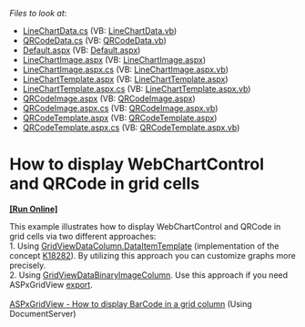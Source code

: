 <!-- default file list -->
*Files to look at*:

* [LineChartData.cs](./CS/App_Code/LineChartData.cs) (VB: [LineChartData.vb](./VB/App_Code/LineChartData.vb))
* [QRCodeData.cs](./CS/App_Code/QRCodeData.cs) (VB: [QRCodeData.vb](./VB/App_Code/QRCodeData.vb))
* [Default.aspx](./CS/Default.aspx) (VB: [Default.aspx](./VB/Default.aspx))
* [LineChartImage.aspx](./CS/LineChartImage.aspx) (VB: [LineChartImage.aspx](./VB/LineChartImage.aspx))
* [LineChartImage.aspx.cs](./CS/LineChartImage.aspx.cs) (VB: [LineChartImage.aspx.vb](./VB/LineChartImage.aspx.vb))
* [LineChartTemplate.aspx](./CS/LineChartTemplate.aspx) (VB: [LineChartTemplate.aspx](./VB/LineChartTemplate.aspx))
* [LineChartTemplate.aspx.cs](./CS/LineChartTemplate.aspx.cs) (VB: [LineChartTemplate.aspx.vb](./VB/LineChartTemplate.aspx.vb))
* [QRCodeImage.aspx](./CS/QRCodeImage.aspx) (VB: [QRCodeImage.aspx](./VB/QRCodeImage.aspx))
* [QRCodeImage.aspx.cs](./CS/QRCodeImage.aspx.cs) (VB: [QRCodeImage.aspx.vb](./VB/QRCodeImage.aspx.vb))
* [QRCodeTemplate.aspx](./CS/QRCodeTemplate.aspx) (VB: [QRCodeTemplate.aspx](./VB/QRCodeTemplate.aspx))
* [QRCodeTemplate.aspx.cs](./CS/QRCodeTemplate.aspx.cs) (VB: [QRCodeTemplate.aspx.vb](./VB/QRCodeTemplate.aspx.vb))
<!-- default file list end -->
# How to display WebChartControl and QRCode in grid cells
<!-- run online -->
**[[Run Online]](https://codecentral.devexpress.com/t227496/)**
<!-- run online end -->


<p>This example illustrates how to display WebChartControl and QRCode in grid cells via two different approaches: <br /> 1. Using <a href="https://documentation.devexpress.com/#AspNet/DevExpressWebGridViewDataColumn_DataItemTemplatetopic">GridViewDataColumn.DataItemTemplate</a> (implementation of the concept <a href="https://www.devexpress.com/Support/Center/Question/Details/K18282">K18282</a>). By utilizing this approach you can customize graphs more precisely.<br /> 2. Using <a href="https://documentation.devexpress.com/#AspNet/clsDevExpressWebGridViewDataBinaryImageColumntopic">GridViewDataBinaryImageColumn</a>. Use this approach if you need ASPxGridView <a href="https://demos.devexpress.com/ASPxGridViewDemos/Exporting/Exporting.aspx">export</a>.<br /><br /><a href="https://www.devexpress.com/Support/Center/Example/Details/T280853">ASPxGridView - How to display BarCode in a grid column</a> (Using DocumentServer)</p>

<br/>


